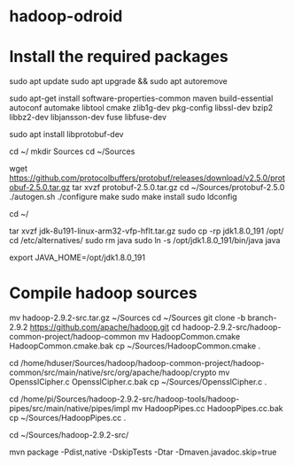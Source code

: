 # hadoop-odroid

# Install the required packages

sudo apt update
sudo apt upgrade && sudo apt autoremove


sudo apt-get install software-properties-common maven build-essential autoconf automake libtool cmake zlib1g-dev pkg-config libssl-dev bzip2 libbz2-dev libjansson-dev fuse libfuse-dev

sudo apt install libprotobuf-dev

cd ~/
mkdir Sources
cd ~/Sources

wget https://github.com/protocolbuffers/protobuf/releases/download/v2.5.0/protobuf-2.5.0.tar.gz
tar xvzf protobuf-2.5.0.tar.gz
cd ~/Sources/protobuf-2.5.0
./autogen.sh
./configure
make
sudo make install
sudo ldconfig


cd ~/

tar xvzf jdk-8u191-linux-arm32-vfp-hflt.tar.gz
sudo cp -rp jdk1.8.0_191 /opt/
cd /etc/alternatives/
sudo rm java
sudo ln -s /opt/jdk1.8.0_191/bin/java java

export JAVA_HOME=/opt/jdk1.8.0_191


# Compile hadoop sources
mv hadoop-2.9.2-src.tar.gz ~/Sources
cd ~/Sources
git clone -b branch-2.9.2 https://github.com/apache/hadoop.git
cd hadoop-2.9.2-src/hadoop-common-project/hadoop-common
mv HadoopCommon.cmake HadoopCommon.cmake.bak
cp ~/Sources/HadoopCommon.cmake .

cd /home/hduser/Sources/hadoop/hadoop-common-project/hadoop-common/src/main/native/src/org/apache/hadoop/crypto
mv OpensslCipher.c OpensslCipher.c.bak
cp ~/Sources/OpensslCipher.c .

cd /home/pi/Sources/hadoop-2.9.2-src/hadoop-tools/hadoop-pipes/src/main/native/pipes/impl
mv HadoopPipes.cc HadoopPipes.cc.bak
cp ~/Sources/HadoopPipes.cc .

cd ~/Sources/hadoop-2.9.2-src/

mvn package -Pdist,native -DskipTests -Dtar -Dmaven.javadoc.skip=true
